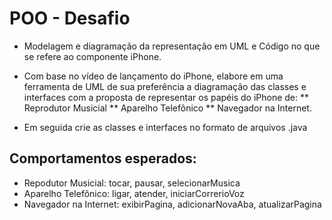 # POO - Desafio
* Modelagem e diagramação da representação em UML e Código no que se refere ao componente iPhone.

* Com base no vídeo de lançamento do iPhone, elabore em uma ferramenta de UML de sua preferência a diagramação das classes e interfaces com a proposta de representar os papéis do iPhone de: 
** Reprodutor Musicial
** Aparelho Telefônico
** Navegador na Internet. 

* Em seguida crie as classes e interfaces no formato de arquivos .java

## Comportamentos esperados:
* Repodutor Musicial: tocar, pausar, selecionarMusica
* Aparelho Telefônico: ligar, atender, iniciarCorrerioVoz
* Navegador na Internet: exibirPagina, adicionarNovaAba, atualizarPagina

